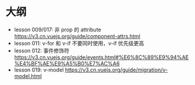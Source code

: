 # 大纲

+ lesson 009/017: 非 prop 的 attribute https://v3.cn.vuejs.org/guide/component-attrs.html
+ lesson 011: v-for 和 v-if 不要同时使用，v-if 优先级更高
+ lesson 012: 事件修饰符 https://v3.cn.vuejs.org/guide/events.html#%E6%8C%89%E9%94%AE%E4%BF%AE%E9%A5%B0%E7%AC%A6
+ lesson 019: v-model https://v3.cn.vuejs.org/guide/migration/v-model.html

